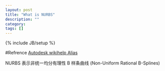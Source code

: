 ```yaml
---
layout: post
title: "What is NURBS"
description: ""
category: 
tags: []
---
```

{% include JB/setup %}

#Refrence
[Autodesk wikihelp Alias](http://wikihelp.autodesk.com/Alias/chs/2012/Help/0000-Alias_%E5%B8%AE%E5%8A%A90/0001-Alias_%E6%A6%82%E5%BF%B51/0002-%E8%83%8C%E6%99%AF2/0006-NURBS6)

NURBS 表示非统一均分有理性 B 样条曲线 (Non-Uniform Rational B-Splines)
